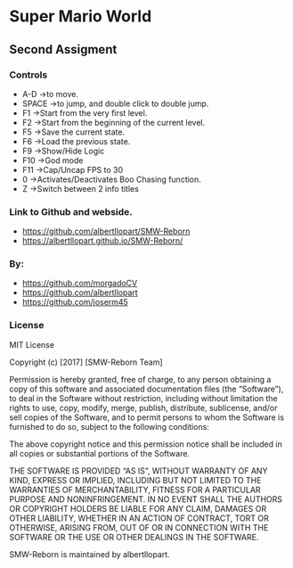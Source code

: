 # Super Mario World

## Second Assigment

### Controls

-  A-D ->to move.
-  SPACE ->to jump, and double click to double jump.
-  F1 ->Start from the very first level.
-  F2 ->Start from the beginning of the current level.
-  F5 ->Save the current state.
-  F6 ->Load the previous state.
-  F9 ->Show/Hide Logic
-  F10 ->God mode
-  F11 ->Cap/Uncap FPS to 30
-  0 ->Activates/Deactivates Boo Chasing function.
-  Z ->Switch between 2 info titles

### Link to Github and webside.

-  https://github.com/albertllopart/SMW-Reborn
-  https://albertllopart.github.io/SMW-Reborn/


### By:

-  https://github.com/morgadoCV
-  https://github.com/albertllopart
-  https://github.com/joserm45

### License

MIT License

Copyright (c) [2017] [SMW-Reborn Team]

Permission is hereby granted, free of charge, to any person obtaining a copy of this software and associated documentation files (the “Software”), to deal in the Software without restriction, including without limitation the rights to use, copy, modify, merge, publish, distribute, sublicense, and/or sell copies of the Software, and to permit persons to whom the Software is furnished to do so, subject to the following conditions:

The above copyright notice and this permission notice shall be included in all copies or substantial portions of the Software.

THE SOFTWARE IS PROVIDED “AS IS”, WITHOUT WARRANTY OF ANY KIND, EXPRESS OR IMPLIED, INCLUDING BUT NOT LIMITED TO THE WARRANTIES OF MERCHANTABILITY, FITNESS FOR A PARTICULAR PURPOSE AND NONINFRINGEMENT. IN NO EVENT SHALL THE AUTHORS OR COPYRIGHT HOLDERS BE LIABLE FOR ANY CLAIM, DAMAGES OR OTHER LIABILITY, WHETHER IN AN ACTION OF CONTRACT, TORT OR OTHERWISE, ARISING FROM, OUT OF OR IN CONNECTION WITH THE SOFTWARE OR THE USE OR OTHER DEALINGS IN THE SOFTWARE.

SMW-Reborn is maintained by albertllopart.
